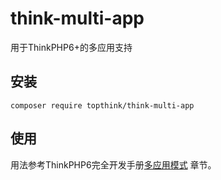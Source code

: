 # think-multi-app

用于ThinkPHP6+的多应用支持

## 安装

~~~
composer require topthink/think-multi-app
~~~

## 使用

用法参考ThinkPHP6完全开发手册[多应用模式](https://www.kancloud.cn/manual/thinkphp6_0/1297876) 章节。

